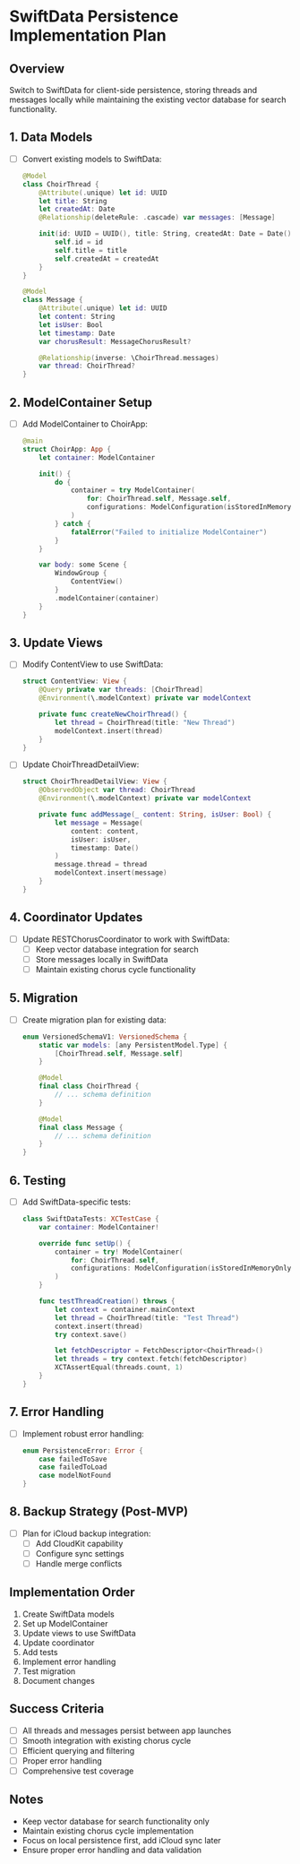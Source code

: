 # SwiftData Persistence Implementation Plan

## Overview
Switch to SwiftData for client-side persistence, storing threads and messages locally while maintaining the existing vector database for search functionality.

## 1. Data Models
- [ ] Convert existing models to SwiftData:
  ```swift
  @Model
  class ChoirThread {
      @Attribute(.unique) let id: UUID
      let title: String
      let createdAt: Date
      @Relationship(deleteRule: .cascade) var messages: [Message]

      init(id: UUID = UUID(), title: String, createdAt: Date = Date()) {
          self.id = id
          self.title = title
          self.createdAt = createdAt
      }
  }

  @Model
  class Message {
      @Attribute(.unique) let id: UUID
      let content: String
      let isUser: Bool
      let timestamp: Date
      var chorusResult: MessageChorusResult?

      @Relationship(inverse: \ChoirThread.messages)
      var thread: ChoirThread?
  }
  ```

## 2. ModelContainer Setup
- [ ] Add ModelContainer to ChoirApp:
  ```swift
  @main
  struct ChoirApp: App {
      let container: ModelContainer

      init() {
          do {
              container = try ModelContainer(
                  for: ChoirThread.self, Message.self,
                  configurations: ModelConfiguration(isStoredInMemoryOnly: false)
              )
          } catch {
              fatalError("Failed to initialize ModelContainer")
          }
      }

      var body: some Scene {
          WindowGroup {
              ContentView()
          }
          .modelContainer(container)
      }
  }
  ```

## 3. Update Views
- [ ] Modify ContentView to use SwiftData:
  ```swift
  struct ContentView: View {
      @Query private var threads: [ChoirThread]
      @Environment(\.modelContext) private var modelContext

      private func createNewChoirThread() {
          let thread = ChoirThread(title: "New Thread")
          modelContext.insert(thread)
      }
  }
  ```

- [ ] Update ChoirThreadDetailView:
  ```swift
  struct ChoirThreadDetailView: View {
      @ObservedObject var thread: ChoirThread
      @Environment(\.modelContext) private var modelContext

      private func addMessage(_ content: String, isUser: Bool) {
          let message = Message(
              content: content,
              isUser: isUser,
              timestamp: Date()
          )
          message.thread = thread
          modelContext.insert(message)
      }
  }
  ```

## 4. Coordinator Updates
- [ ] Update RESTChorusCoordinator to work with SwiftData:
  - [ ] Keep vector database integration for search
  - [ ] Store messages locally in SwiftData
  - [ ] Maintain existing chorus cycle functionality

## 5. Migration
- [ ] Create migration plan for existing data:
  ```swift
  enum VersionedSchemaV1: VersionedSchema {
      static var models: [any PersistentModel.Type] {
          [ChoirThread.self, Message.self]
      }

      @Model
      final class ChoirThread {
          // ... schema definition
      }

      @Model
      final class Message {
          // ... schema definition
      }
  }
  ```

## 6. Testing
- [ ] Add SwiftData-specific tests:
  ```swift
  class SwiftDataTests: XCTestCase {
      var container: ModelContainer!

      override func setUp() {
          container = try! ModelContainer(
              for: ChoirThread.self,
              configurations: ModelConfiguration(isStoredInMemoryOnly: true)
          )
      }

      func testThreadCreation() throws {
          let context = container.mainContext
          let thread = ChoirThread(title: "Test Thread")
          context.insert(thread)
          try context.save()

          let fetchDescriptor = FetchDescriptor<ChoirThread>()
          let threads = try context.fetch(fetchDescriptor)
          XCTAssertEqual(threads.count, 1)
      }
  }
  ```

## 7. Error Handling
- [ ] Implement robust error handling:
  ```swift
  enum PersistenceError: Error {
      case failedToSave
      case failedToLoad
      case modelNotFound
  }
  ```

## 8. Backup Strategy (Post-MVP)
- [ ] Plan for iCloud backup integration:
  - [ ] Add CloudKit capability
  - [ ] Configure sync settings
  - [ ] Handle merge conflicts

## Implementation Order
1. Create SwiftData models
2. Set up ModelContainer
3. Update views to use SwiftData
4. Update coordinator
5. Add tests
6. Implement error handling
7. Test migration
8. Document changes

## Success Criteria
- [ ] All threads and messages persist between app launches
- [ ] Smooth integration with existing chorus cycle
- [ ] Efficient querying and filtering
- [ ] Proper error handling
- [ ] Comprehensive test coverage

## Notes
- Keep vector database for search functionality only
- Maintain existing chorus cycle implementation
- Focus on local persistence first, add iCloud sync later
- Ensure proper error handling and data validation
